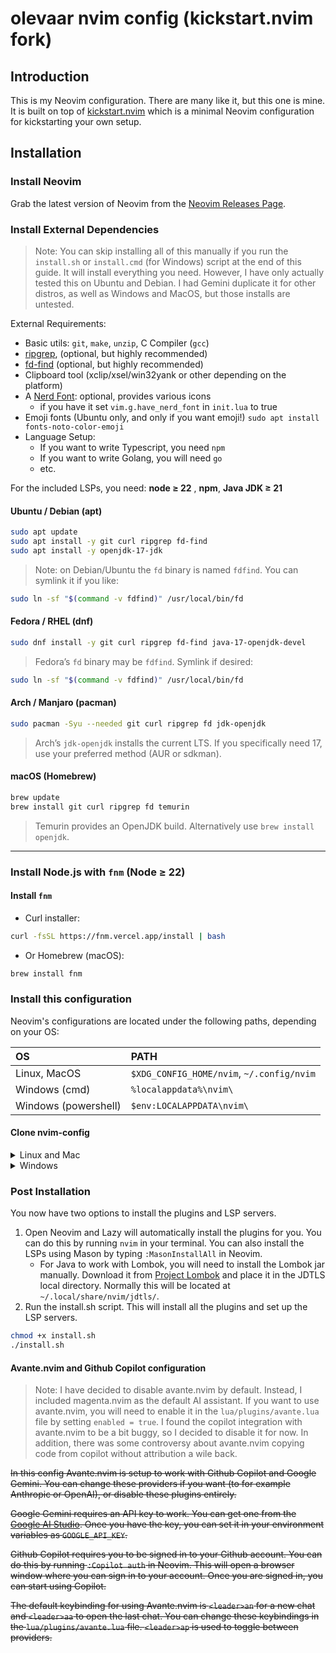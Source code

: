 # olevaar nvim config (kickstart.nvim fork)

## Introduction

This is my Neovim configuration.
There are many like it, but this one is mine.
It is built on top of
[kickstart.nvim](https://github.com/nvim-lua/kickstart.nvim)
which is a minimal Neovim configuration for kickstarting your own setup.

## Installation

### Install Neovim

Grab the latest version of Neovim from the
[Neovim Releases Page](https://github.com/neovim/neovim/releases).

### Install External Dependencies

> Note: You can skip installing all of this manually if you run the `install.sh`
or `install.cmd` (for Windows) script at the end of this guide. It will install
everything you need. However, I have only actually tested this on Ubuntu and
Debian. I had Gemini duplicate it for other distros, as well as Windows and
MacOS, but those installs are untested.

External Requirements:

- Basic utils: `git`, `make`, `unzip`, C Compiler (`gcc`)
- [ripgrep](https://github.com/BurntSushi/ripgrep#installation),
(optional, but highly recommended)
- [fd-find](https://github.com/sharkdp/fd#installation) (optional, but highly recommended)
- Clipboard tool (xclip/xsel/win32yank or other depending on the platform)
- A [Nerd Font](https://www.nerdfonts.com/): optional, provides various icons
  - if you have it set `vim.g.have_nerd_font` in `init.lua` to true
- Emoji fonts (Ubuntu only, and only if you want emoji!)
`sudo apt install fonts-noto-color-emoji`
- Language Setup:
  - If you want to write Typescript, you need `npm`
  - If you want to write Golang, you will need `go`
  - etc.

For the included LSPs, you need: **node ≥ 22** , **npm**, **Java JDK ≥ 21**

#### Ubuntu / Debian (apt)

```sh
sudo apt update
sudo apt install -y git curl ripgrep fd-find
sudo apt install -y openjdk-17-jdk
```

> Note: on Debian/Ubuntu the `fd` binary is named `fdfind`. You can symlink it
if you like:

```sh
sudo ln -sf "$(command -v fdfind)" /usr/local/bin/fd
```

#### Fedora / RHEL (dnf)

```sh
sudo dnf install -y git curl ripgrep fd-find java-17-openjdk-devel
```

> Fedora’s `fd` binary may be `fdfind`. Symlink if desired:

```sh
sudo ln -sf "$(command -v fdfind)" /usr/local/bin/fd
```

#### Arch / Manjaro (pacman)

```sh
sudo pacman -Syu --needed git curl ripgrep fd jdk-openjdk
```

> Arch’s `jdk-openjdk` installs the current LTS. If you specifically need 17,
use your preferred method (AUR or sdkman).

#### macOS (Homebrew)

```sh
brew update
brew install git curl ripgrep fd temurin
```

> Temurin provides an OpenJDK build. Alternatively use `brew install openjdk`.

---

### Install Node.js with `fnm` (Node ≥ 22)

#### Install `fnm`

- Curl installer:

```sh
curl -fsSL https://fnm.vercel.app/install | bash
```

- Or Homebrew (macOS):

```sh
brew install fnm
```

### Install this configuration

Neovim's configurations are located under the following paths, depending on
your OS:

| OS | PATH |
| :- | :--- |
| Linux, MacOS | `$XDG_CONFIG_HOME/nvim`, `~/.config/nvim` |
| Windows (cmd)| `%localappdata%\nvim\` |
| Windows (powershell)| `$env:LOCALAPPDATA\nvim\` |

#### Clone nvim-config

<!-- markdownlint-disable MD033 -->
<details><summary> Linux and Mac </summary>

```sh
git clone https://github.com/olevaar/kickstart.nvim.git "${XDG_CONFIG_HOME:-$HOME/.config}"/nvim
```

</details>

<details><summary> Windows </summary>

If you're using `cmd.exe`:

```sh
git clone https://github.com/olevaar/kickstart.nvim.git "%localappdata%\nvim"
```

If you're using `powershell.exe`

```sh
git clone https://github.com/olevaar/kickstart.nvim.git "${env:LOCALAPPDATA}\nvim"
```

</details>
<!-- markdownlint-enable MD033 -->

### Post Installation

You now have two options to install the plugins and LSP servers.

1. Open Neovim and Lazy will automatically install the plugins for you.
   You can do this by running `nvim` in your terminal. You can also install the
LSPs using Mason by typing `:MasonInstallAll` in Neovim.
   - For Java to work with Lombok, you will need to install the Lombok jar
   manually. Download it from
   [Project Lombok](https://projectlombok.org/download) and place it in the
   JDTLS local directory. Normally this will be located at
   `~/.local/share/nvim/jdtls/`.
2. Run the install.sh script. This will install all the plugins and set up the
LSP servers.

```sh
chmod +x install.sh 
./install.sh
```

#### Avante.nvim and Github Copilot configuration

> Note: I have decided to disable avante.nvim by default. Instead, I included
magenta.nvim as the default AI assistant. If you want to use avante.nvim,
you will need to enable it in the `lua/plugins/avante.lua` file by setting
`enabled = true`. I found the copilot integration with avante.nvim to be a bit
buggy, so I decided to disable it for now. In addition, there was some
controversy about avante.nvim copying code from copilot without attribution a
wile back.

~~In this config Avante.nvim is setup to work with Github Copilot and Google
Gemini. You can change these providers if you want (to for example Anthropic
or OpenAI), or disable these plugins entirely.~~

~~Google Gemini requires an API key to work. You can get one from the
[Google AI Studio](https://developers.generativeai.google). Once you have the
key, you can set it in your environment variables as `GOOGLE_API_KEY`.~~

~~Github Copilot requires you to be signed in to your Github account. You can do
this by running `:Copilot auth` in Neovim. This will open a browser window
where you can sign in to your account. Once you are signed in, you can start
using Copilot.~~

~~The default keybinding for using Avante.nvim is ```<leader>an``` for a new chat
and ```<leader>aa``` to open the last chat. You can change these keybindings in
the `lua/plugins/avante.lua` file. ```<leader>ap``` is used to toggle between
providers.~~
